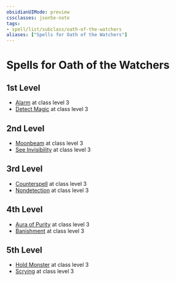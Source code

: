 ```yaml
---
obsidianUIMode: preview
cssclasses: json5e-note
tags:
- spell/list/subclass/oath-of-the-watchers
aliases: ["Spells for Oath of the Watchers"]
---
```

# Spells for Oath of the Watchers

## 1st Level

- [Alarm](alarm "PHB") at class level 3
- [Detect Magic](detect-magic "PHB") at class level 3

## 2nd Level

- [Moonbeam](moonbeam "PHB") at class level 3
- [See Invisibility](see-invisibility "PHB") at class level 3

## 3rd Level

- [Counterspell](counterspell "PHB") at class level 3
- [Nondetection](nondetection "PHB") at class level 3

## 4th Level

- [Aura of Purity](aura-of-purity "PHB") at class level 3
- [Banishment](banishment "PHB") at class level 3

## 5th Level

- [Hold Monster](hold-monster "PHB") at class level 3
- [Scrying](scrying "PHB") at class level 3